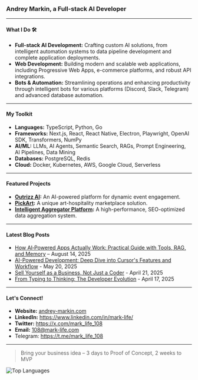 ### Andrey Markin, a Full-stack AI Developer

---

#### What I Do 🛠️

*   **Full-stack AI Development:** Crafting custom AI solutions, from intelligent automation systems to data pipeline development and complete application deployments.
*   **Web Development:** Building modern and scalable web applications, including Progressive Web Apps, e-commerce platforms, and robust API integrations.
*   **Bots & Automation:** Streamlining operations and enhancing productivity through intelligent bots for various platforms (Discord, Slack, Telegram) and advanced database automation.

---

#### My Toolkit

*   **Languages:** TypeScript, Python, Go
*   **Frameworks:** Next.js, React, React Native, Electron, Playwright, OpenAI SDK, Transformers, NumPy
*   **AI/ML:** LLMs, AI Agents, Semantic Search, RAGs, Prompt Engineering, AI Pipelines, Data Mining
*   **Databases:** PostgreSQL, Redis
*   **Cloud:** Docker, Kubernetes, AWS, Google Cloud, Serverless

---
#### Featured Projects

*   **[Outrizz AI](https://andrey-markin.com/projects/outrizz-ai):** An AI-powered platform for dynamic event engagement.
*   **[PickArt](https://andrey-markin.com/projects/pickart):** A unique art-hospitality marketplace solution.
*   **[Intelligent Aggregator Platform](https://andrey-markin.com/projects/aggregator):** A high-performance, SEO-optimized data aggregation system.

---
#### Latest Blog Posts

* [How AI‑Powered Apps Actually Work: Practical Guide with Tools, RAG, and Memory](https://andrey-markin.com/blog/ai-powered-apps) – August 14, 2025  
* [AI-Powered Development: Deep Dive into Cursor's Features and Workflow](https://andrey-markin.com/blog/ai-powered-development-deep-dive-into-cursors-features-and-workflow) - May 20, 2025  
* [Sell Yourself as a Business, Not Just a Coder](https://andrey-markin.com/blog/sell-yourself-as-a-business-not-just-a-coder) - April 21, 2025  
* [From Typing to Thinking: The Developer Evolution](https://andrey-markin.com/blog/from-typing-to-thinking-the-developer-evolution) - April 17, 2025

---
#### Let's Connect!

*  **Website:** [andrey-markin.com](https://andrey-markin.com)
*  **LinkedIn:** https://www.linkedin.com/in/mark-life/
*  **Twitter:** https://x.com/mark_life_108
*  **Email:** 108@mark-life.com
*  Telegram: https://t.me/mark_life_108

---

> Bring your business idea – 3 days to Proof of Concept, 2 weeks to MVP

![Top Languages](https://github-readme-stats.vercel.app/api/top-langs/?username=Mark-Life&layout=compact&theme=radical)
